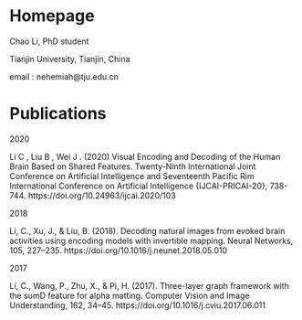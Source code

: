 # Homepage
<p> Chao Li, PhD student </p>
<p> Tianjin University, Tianjin, China </p>
<p> email : nehemiah@tju.edu.cn </p>

# Publications 
<p> 2020 </p>
<p> Li C , Liu B , Wei J . (2020) Visual Encoding and Decoding of the Human Brain Based on Shared Features. Twenty-Ninth International Joint Conference on Artificial Intelligence and Seventeenth Pacific Rim International Conference on Artificial Intelligence {IJCAI-PRICAI-20}, 738-744. https://doi.org/10.24963/ijcai.2020/103 </p>

<p> 2018 </p>
<p> Li, C., Xu, J., & Liu, B. (2018). Decoding natural images from evoked brain activities using encoding models with invertible mapping. Neural Networks, 105, 227–235. https://doi.org/10.1016/j.neunet.2018.05.010 </p>

<p> 2017 </p>
<p> Li, C., Wang, P., Zhu, X., & Pi, H. (2017). Three-layer graph framework with the sumD feature for alpha matting. Computer Vision and Image Understanding, 162, 34–45. https://doi.org/10.1016/j.cviu.2017.06.011 </p>
